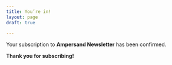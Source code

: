 ```yaml
---
title: You’re in!
layout: page
draft: true

---
```

Your subscription to **Ampersand Newsletter** has been confirmed.

**Thank you for subscribing!**